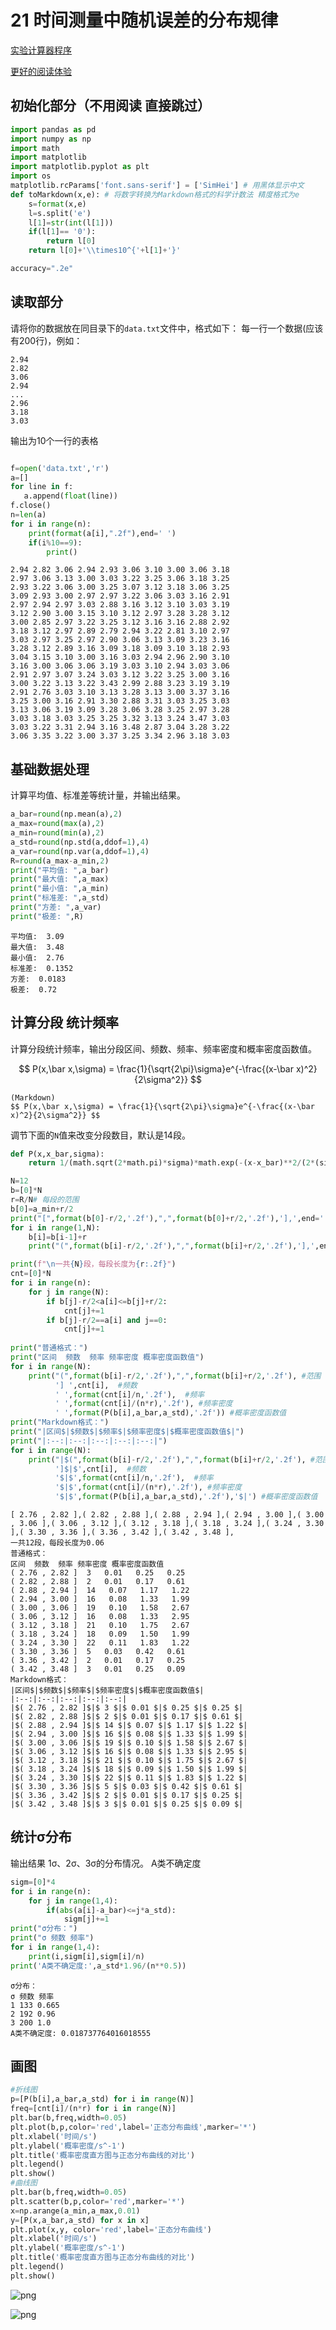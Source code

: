 # 21 时间测量中随机误差的分布规律

[实验计算器程序](https://github.com/dark-but-spark/PHY104BExperiments-of-Fundamental-Physics/blob/main/21%E6%97%B6%E9%97%B4%E6%B5%8B%E9%87%8F%E4%B8%AD%E9%9A%8F%E6%9C%BA%E8%AF%AF%E5%B7%AE%E7%9A%84%E5%88%86%E5%B8%83%E8%A7%84%E5%BE%8B/calculator.ipynb)

[更好的阅读体验](https://dark-but-spark.github.io/2025/03/04/PHY104BCalculator/21/)

## 初始化部分（不用阅读 直接跳过）



```python
import pandas as pd
import numpy as np
import math
import matplotlib
import matplotlib.pyplot as plt
import os
matplotlib.rcParams['font.sans-serif'] = ['SimHei'] # 用黑体显示中文
def toMarkdown(x,e): # 将数字转换为Markdown格式的科学计数法 精度格式为e
    s=format(x,e)
    l=s.split('e')
    l[1]=str(int(l[1]))
    if(l[1]== '0'):
        return l[0]
    return l[0]+'\\times10^{'+l[1]+'}'

accuracy=".2e"
```

## 读取部分

请将你的数据放在同目录下的`data.txt`文件中，格式如下：
每一行一个数据(应该有200行)，例如：
```
2.94
2.82
3.06
2.94
...
2.96
3.18 
3.03
```
输出为10个一行的表格


```python

f=open('data.txt','r')
a=[]
for line in f:
   a.append(float(line))
f.close()
n=len(a)
for i in range(n):
    print(format(a[i],".2f"),end=' ')
    if(i%10==9):
        print()
```

    2.94 2.82 3.06 2.94 2.93 3.06 3.10 3.00 3.06 3.18 
    2.97 3.06 3.13 3.00 3.03 3.22 3.25 3.06 3.18 3.25 
    2.93 3.22 3.06 3.00 3.25 3.07 3.12 3.18 3.06 3.25 
    3.09 2.93 3.00 2.97 2.97 3.22 3.06 3.03 3.16 2.91 
    2.97 2.94 2.97 3.03 2.88 3.16 3.12 3.10 3.03 3.19 
    3.12 2.90 3.00 3.15 3.10 3.12 2.97 3.28 3.28 3.12 
    3.00 2.85 2.97 3.22 3.25 3.12 3.16 3.16 2.88 2.92 
    3.18 3.12 2.97 2.89 2.79 2.94 3.22 2.81 3.10 2.97 
    3.03 2.97 3.25 2.97 2.90 3.06 3.13 3.09 3.23 3.16 
    3.28 3.12 2.89 3.16 3.09 3.18 3.09 3.10 3.18 2.93 
    3.04 3.15 3.10 3.00 3.16 3.03 2.94 2.96 2.90 3.10 
    3.16 3.00 3.06 3.06 3.19 3.03 3.10 2.94 3.03 3.06 
    2.91 2.97 3.07 3.24 3.03 3.12 3.22 3.25 3.00 3.16 
    3.00 3.22 3.13 3.22 3.43 2.99 2.88 3.23 3.19 3.19 
    2.91 2.76 3.03 3.10 3.13 3.28 3.13 3.00 3.37 3.16 
    3.25 3.00 3.16 2.91 3.30 2.88 3.31 3.03 3.25 3.03 
    3.13 3.06 3.19 3.09 3.28 3.06 3.28 3.25 2.97 3.28 
    3.03 3.18 3.03 3.25 3.25 3.32 3.13 3.24 3.47 3.03 
    3.03 3.22 3.31 2.94 3.16 3.48 2.87 3.04 3.28 3.22 
    3.06 3.35 3.22 3.00 3.37 3.25 3.34 2.96 3.18 3.03 
    

## 基础数据处理
计算平均值、标准差等统计量，并输出结果。



```python
a_bar=round(np.mean(a),2)
a_max=round(max(a),2)
a_min=round(min(a),2)
a_std=round(np.std(a,ddof=1),4)
a_var=round(np.var(a,ddof=1),4)
R=round(a_max-a_min,2)
print("平均值: ",a_bar)
print("最大值: ",a_max)
print("最小值: ",a_min)
print("标准差: ",a_std)
print("方差: ",a_var)
print("极差: ",R)
```

    平均值:  3.09
    最大值:  3.48
    最小值:  2.76
    标准差:  0.1352
    方差:  0.0183
    极差:  0.72
    

## 计算分段 统计频率

计算分段统计频率，输出分段区间、频数、频率、频率密度和概率密度函数值。

$$ P(x,\bar x,\sigma) = \frac{1}{\sqrt{2\pi}\sigma}e^{-\frac{(x-\bar x)^2}{2\sigma^2}} $$

```
(Markdown)
$$ P(x,\bar x,\sigma) = \frac{1}{\sqrt{2\pi}\sigma}e^{-\frac{(x-\bar x)^2}{2\sigma^2}} $$
```

调节下面的`N`值来改变分段数目，默认是14段。




```python
def P(x,x_bar,sigma):
    return 1/(math.sqrt(2*math.pi)*sigma)*math.exp(-(x-x_bar)**2/(2*(sigma**2)))

N=12
b=[0]*N
r=R/N# 每段的范围
b[0]=a_min+r/2
print("[",format(b[0]-r/2,'.2f'),",",format(b[0]+r/2,'.2f'),'],',end='')
for i in range(1,N):
    b[i]=b[i-1]+r
    print("(",format(b[i]-r/2,'.2f'),",",format(b[i]+r/2,'.2f'),'],',end='')

print(f"\n一共{N}段，每段长度为{r:.2f}")
cnt=[0]*N
for i in range(n):
    for j in range(N):
        if b[j]-r/2<a[i]<=b[j]+r/2:
            cnt[j]+=1
        if b[j]-r/2==a[i] and j==0:
            cnt[j]+=1
            
print("普通格式：")
print("区间  频数  频率 频率密度 概率密度函数值")
for i in range(N):
    print("(",format(b[i]-r/2,'.2f'),",",format(b[i]+r/2,'.2f'), #范围
          '] ',cnt[i],  #频数
          ' ',format(cnt[i]/n,'.2f'),  #频率
          ' ',format(cnt[i]/(n*r),'.2f'), #频率密度
          ' ',format(P(b[i],a_bar,a_std),'.2f')) #概率密度函数值     
print("Markdown格式：")
print("|区间$|$频数$|$频率$|$频率密度$|$概率密度函数值$|")
print("|:--:|:--:|:--:|:--:|:--:|")
for i in range(N):
    print("|$(",format(b[i]-r/2,'.2f'),",",format(b[i]+r/2,'.2f'), #范围
          ']$|$',cnt[i],  #频数
          '$|$',format(cnt[i]/n,'.2f'),  #频率
          '$|$',format(cnt[i]/(n*r),'.2f'), #频率密度
          '$|$',format(P(b[i],a_bar,a_std),'.2f'),'$|') #概率密度函数值


```

    [ 2.76 , 2.82 ],( 2.82 , 2.88 ],( 2.88 , 2.94 ],( 2.94 , 3.00 ],( 3.00 , 3.06 ],( 3.06 , 3.12 ],( 3.12 , 3.18 ],( 3.18 , 3.24 ],( 3.24 , 3.30 ],( 3.30 , 3.36 ],( 3.36 , 3.42 ],( 3.42 , 3.48 ],
    一共12段，每段长度为0.06
    普通格式：
    区间  频数  频率 频率密度 概率密度函数值
    ( 2.76 , 2.82 ]  3   0.01   0.25   0.25
    ( 2.82 , 2.88 ]  2   0.01   0.17   0.61
    ( 2.88 , 2.94 ]  14   0.07   1.17   1.22
    ( 2.94 , 3.00 ]  16   0.08   1.33   1.99
    ( 3.00 , 3.06 ]  19   0.10   1.58   2.67
    ( 3.06 , 3.12 ]  16   0.08   1.33   2.95
    ( 3.12 , 3.18 ]  21   0.10   1.75   2.67
    ( 3.18 , 3.24 ]  18   0.09   1.50   1.99
    ( 3.24 , 3.30 ]  22   0.11   1.83   1.22
    ( 3.30 , 3.36 ]  5   0.03   0.42   0.61
    ( 3.36 , 3.42 ]  2   0.01   0.17   0.25
    ( 3.42 , 3.48 ]  3   0.01   0.25   0.09
    Markdown格式：
    |区间$|$频数$|$频率$|$频率密度$|$概率密度函数值$|
    |:--:|:--:|:--:|:--:|:--:|
    |$( 2.76 , 2.82 ]$|$ 3 $|$ 0.01 $|$ 0.25 $|$ 0.25 $|
    |$( 2.82 , 2.88 ]$|$ 2 $|$ 0.01 $|$ 0.17 $|$ 0.61 $|
    |$( 2.88 , 2.94 ]$|$ 14 $|$ 0.07 $|$ 1.17 $|$ 1.22 $|
    |$( 2.94 , 3.00 ]$|$ 16 $|$ 0.08 $|$ 1.33 $|$ 1.99 $|
    |$( 3.00 , 3.06 ]$|$ 19 $|$ 0.10 $|$ 1.58 $|$ 2.67 $|
    |$( 3.06 , 3.12 ]$|$ 16 $|$ 0.08 $|$ 1.33 $|$ 2.95 $|
    |$( 3.12 , 3.18 ]$|$ 21 $|$ 0.10 $|$ 1.75 $|$ 2.67 $|
    |$( 3.18 , 3.24 ]$|$ 18 $|$ 0.09 $|$ 1.50 $|$ 1.99 $|
    |$( 3.24 , 3.30 ]$|$ 22 $|$ 0.11 $|$ 1.83 $|$ 1.22 $|
    |$( 3.30 , 3.36 ]$|$ 5 $|$ 0.03 $|$ 0.42 $|$ 0.61 $|
    |$( 3.36 , 3.42 ]$|$ 2 $|$ 0.01 $|$ 0.17 $|$ 0.25 $|
    |$( 3.42 , 3.48 ]$|$ 3 $|$ 0.01 $|$ 0.25 $|$ 0.09 $|
    

## 统计σ分布
输出结果 1σ、2σ、3σ的分布情况。
A类不确定度


```python
sigm=[0]*4
for i in range(n):
    for j in range(1,4):
        if(abs(a[i]-a_bar)<=j*a_std):
            sigm[j]+=1
print("σ分布：")
print("σ 频数 频率")
for i in range(1,4):
    print(i,sigm[i],sigm[i]/n)
print('A类不确定度:',a_std*1.96/(n**0.5))
```

    σ分布：
    σ 频数 频率
    1 133 0.665
    2 192 0.96
    3 200 1.0
    A类不确定度: 0.018737764016018555
    

## 画图


```python
#折线图
p=[P(b[i],a_bar,a_std) for i in range(N)]
freq=[cnt[i]/(n*r) for i in range(N)]
plt.bar(b,freq,width=0.05)
plt.plot(b,p,color='red',label='正态分布曲线',marker='*')
plt.xlabel('时间/s')
plt.ylabel('概率密度/s^-1')
plt.title('概率密度直方图与正态分布曲线的对比')
plt.legend()
plt.show()
#曲线图
plt.bar(b,freq,width=0.05)
plt.scatter(b,p,color='red',marker='*')
x=np.arange(a_min,a_max,0.01)
y=[P(x,a_bar,a_std) for x in x]
plt.plot(x,y, color='red',label='正态分布曲线')
plt.xlabel('时间/s')
plt.ylabel('概率密度/s^-1')
plt.title('概率密度直方图与正态分布曲线的对比')
plt.legend()
plt.show()
```


    
![png](calculator_files/calculator_11_0.png)
    



    
![png](calculator_files/calculator_11_1.png)
    

